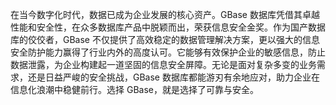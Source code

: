 在当今数字化时代，数据已成为企业发展的核心资产。GBase 数据库凭借其卓越性能和安全性，在众多数据库产品中脱颖而出，荣获信息安全金奖。作为国产数据库的佼佼者，GBase 不仅提供了高效稳定的数据管理解决方案，更以强大的信息安全防护能力赢得了行业内外的高度认可。它能够有效保护企业的敏感信息，防止数据泄露，为企业构建起一道坚固的信息安全屏障。无论是面对复杂多变的业务需求，还是日益严峻的安全挑战，GBase 数据库都能游刃有余地应对，助力企业在信息化浪潮中稳健前行。选择 GBase，就是选择了可靠与安全。